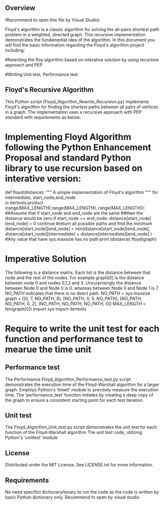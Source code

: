 ## Overview
(Recommend to open this file by Visual Studio)

Floyd's algorithm is a classic algorithm for solving the all-pairs shortest path problem in a weighted, directed graph. This recursive implementation demonstrates the fundamental idea of the algorithm. In this document you will find the basic information regarding the Floyd's algorithm project including:

#Rewriting the floy algorithm based on interative solution by using recursive approach and PEP

#Writing Unit test, Performance test

## Floyd's Recursive Algorithm

This Python script (Floyd_Algorithm_Rewrite_Recursion.py) implements Floyd's algorithm for finding the shortest paths between all pairs of vertices in a graph. The implementation uses a recursive approach with PEP standard with requirements as below:

# Implementing Floyd Algorithm following the Python Enhancement Proposal and standard Python library to use recursion based on interative version:

def floyd(distance):
"""
A simple implementation of Floyd's algorithm
"""
for intermediate, start_node,end_node\
in itertools.product\
(range(MAX_LENGTH),range(MAX_LENGTH), range(MAX_LENGTH)):
##Assume that if start_node and end_node are the same
##then the distance would be zero
if start_node == end_node:
distance[start_node][end_node] = 0
continue
#return all possible paths and find the minimum
distance[start_node][end_node] = min(distance[start_node][end_node],
distance[start_node][intermediate] + distance[intermediate][end_node] )
#Any value that have sys.maxsize has no path
print (distance)
floyd(graph)

# Imperative Solution
The following is a distance matrix. Each list is the distance between that node and the rest of
the nodes. For example graph[0] is the distance between node 0 and nodes 0,1,2 and 3.
Unsurprisingly the distance between Node 0 and Node 0 is 0, whereas between Node 0 and
Node 1 is 7. NO_PATH indicates that there is no direct path.
NO_PATH = sys.maxsize
graph = [[0, 7, NO_PATH, 8],
[NO_PATH, 0, 5, NO_PATH],
[NO_PATH, NO_PATH, 0, 2],
[NO_PATH, NO_PATH, NO_PATH, 0]]
MAX_LENGTH = len(graph[0])
import sys
import itertools

# Require to write the unit test for each function and performance test to mearue the time unit

## Performance test

The Performance Floyd_Algorithm_Performance_test.py script demonstrates the execution time of the Floyd-Warshall algorithm for a larger graph.
Employs Python's ‘timeit’ module to precisely measure the execution time. The ‘performance_test’ function initiates by creating a deep copy of the graph to ensure a consistent starting point for each test iteration

## Unit test
The Floyd_Algorithm_Unit_test.py script demonstrates the unit test for each function of the Floyd-Warshall algorithm
The unit test code, utilizing Python's ‘unittest’ module

## License 
Distributed under the MIT License. See LICENSE.txt for more information.

## Requirements

No need specifict dictionary/binary to run the code as the code is written by basic Python dictionary only.
Recommend to open by visual studio
